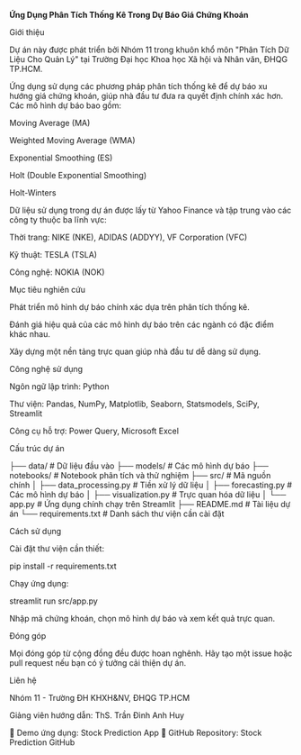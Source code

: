 **Ứng Dụng Phân Tích Thống Kê Trong Dự Báo Giá Chứng Khoán**

Giới thiệu

Dự án này được phát triển bởi Nhóm 11 trong khuôn khổ môn "Phân Tích Dữ Liệu Cho Quản Lý" tại Trường Đại học Khoa học Xã hội và Nhân văn, ĐHQG TP.HCM.

Ứng dụng sử dụng các phương pháp phân tích thống kê để dự báo xu hướng giá chứng khoán, giúp nhà đầu tư đưa ra quyết định chính xác hơn. Các mô hình dự báo bao gồm:

Moving Average (MA)

Weighted Moving Average (WMA)

Exponential Smoothing (ES)

Holt (Double Exponential Smoothing)

Holt-Winters

Dữ liệu sử dụng trong dự án được lấy từ Yahoo Finance và tập trung vào các công ty thuộc ba lĩnh vực:

Thời trang: NIKE (NKE), ADIDAS (ADDYY), VF Corporation (VFC)

Kỹ thuật: TESLA (TSLA)

Công nghệ: NOKIA (NOK)

Mục tiêu nghiên cứu

Phát triển mô hình dự báo chính xác dựa trên phân tích thống kê.

Đánh giá hiệu quả của các mô hình dự báo trên các ngành có đặc điểm khác nhau.

Xây dựng một nền tảng trực quan giúp nhà đầu tư dễ dàng sử dụng.

Công nghệ sử dụng

Ngôn ngữ lập trình: Python

Thư viện: Pandas, NumPy, Matplotlib, Seaborn, Statsmodels, SciPy, Streamlit

Công cụ hỗ trợ: Power Query, Microsoft Excel

Cấu trúc dự án

├── data/                # Dữ liệu đầu vào
├── models/              # Các mô hình dự báo
├── notebooks/           # Notebook phân tích và thử nghiệm
├── src/                 # Mã nguồn chính
│   ├── data_processing.py   # Tiền xử lý dữ liệu
│   ├── forecasting.py       # Các mô hình dự báo
│   ├── visualization.py     # Trực quan hóa dữ liệu
│   └── app.py               # Ứng dụng chính chạy trên Streamlit
├── README.md            # Tài liệu dự án
└── requirements.txt      # Danh sách thư viện cần cài đặt

Cách sử dụng

Cài đặt thư viện cần thiết:

pip install -r requirements.txt

Chạy ứng dụng:

streamlit run src/app.py

Nhập mã chứng khoán, chọn mô hình dự báo và xem kết quả trực quan.

Đóng góp

Mọi đóng góp từ cộng đồng đều được hoan nghênh. Hãy tạo một issue hoặc pull request nếu bạn có ý tưởng cải thiện dự án.

Liên hệ

Nhóm 11 - Trường ĐH KHXH&NV, ĐHQG TP.HCM

Giảng viên hướng dẫn: ThS. Trần Đình Anh Huy

📌 Demo ứng dụng: Stock Prediction App
📌 GitHub Repository: Stock Prediction GitHub
